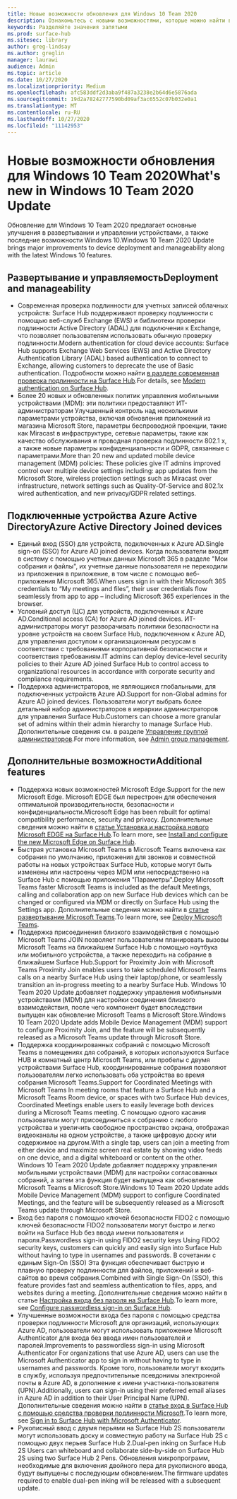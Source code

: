 ```yaml
---
title: Новые возможности обновления для Windows 10 Team 2020
description: Ознакомьтесь с новыми возможностями, которые можно найти в последнем обновлении операционной системы Surface Hub, обновление для Windows 10 Team 2020.
keywords: Разделяйте значения запятыми
ms.prod: surface-hub
ms.sitesec: library
author: greg-lindsay
ms.author: greglin
manager: laurawi
audience: Admin
ms.topic: article
ms.date: 10/27/2020
ms.localizationpriority: Medium
ms.openlocfilehash: afc583ddf2d3aba9f487a3238e2b64d6e5876ada
ms.sourcegitcommit: 19d2a78242777590bd09af3ac6552c07b032e0a1
ms.translationtype: MT
ms.contentlocale: ru-RU
ms.lasthandoff: 10/27/2020
ms.locfileid: "11142953"
---
```

# <span data-ttu-id="759e3-104">Новые возможности обновления для Windows 10 Team 2020</span><span class="sxs-lookup"><span data-stu-id="759e3-104">What's new in Windows 10 Team 2020 Update</span></span>

<span data-ttu-id="759e3-105">Обновление для Windows 10 Team 2020 предлагает основные улучшения в развертывании и управлении устройствами, а также последние возможности Windows 10.</span><span class="sxs-lookup"><span data-stu-id="759e3-105">Windows 10 Team 2020 Update brings major improvements to device deployment and manageability along with the latest Windows 10 features.</span></span>

##  <span data-ttu-id="759e3-106">Развертывание и управляемость</span><span class="sxs-lookup"><span data-stu-id="759e3-106">Deployment and manageability</span></span>

- <span data-ttu-id="759e3-107">Современная проверка подлинности для учетных записей облачных устройств: Surface Hub поддерживают проверку подлинности с помощью веб-служб Exchange (EWS) и библиотеки проверки подлинности Active Directory (ADAL) для подключения к Exchange, что позволяет пользователям использовать обычную проверку подлинности.</span><span class="sxs-lookup"><span data-stu-id="759e3-107">Modern authentication for cloud device accounts: Surface Hub supports Exchange Web Services (EWS) and Active Directory Authentication Library (ADAL) based authentication to connect to Exchange, allowing customers to deprecate the use of Basic authentication.</span></span> <span data-ttu-id="759e3-108">Подробности можно найти [в разделе современная проверка подлинности на Surface Hub](https://docs.microsoft.com/surface-hub/surface-hub-modern-auth).</span><span class="sxs-lookup"><span data-stu-id="759e3-108">For details, see [Modern authentication on Surface Hub](https://docs.microsoft.com/surface-hub/surface-hub-modern-auth).</span></span>
- <span data-ttu-id="759e3-109">Более 20 новых и обновленных политик управления мобильными устройствами (MDM): эти политики предоставляют ИТ-администраторам Улучшенный контроль над несколькими параметрами устройства, включая обновления приложений из магазина Microsoft Store, параметры беспроводной проекции, такие как Miracast в инфраструктуре, сетевые параметры, такие как качество обслуживания и проводная проверка подлинности 802.1 x, а также новые параметры конфиденциальности и GDPR, связанные с параметрами.</span><span class="sxs-lookup"><span data-stu-id="759e3-109">More than 20 new and updated mobile device management (MDM) policies:       These policies give IT admins improved control over multiple device settings including: app updates from the Microsoft Store, wireless projection settings such as Miracast over infrastructure, network settings such as Quality-Of-Service and 802.1x wired authentication, and new privacy/GDPR related settings.</span></span>

##  <span data-ttu-id="759e3-110">Подключенные устройства Azure Active Directory</span><span class="sxs-lookup"><span data-stu-id="759e3-110">Azure Active Directory Joined devices</span></span>

- <span data-ttu-id="759e3-111">Единый вход (SSO) для устройств, подключенных к Azure AD.</span><span class="sxs-lookup"><span data-stu-id="759e3-111">Single sign-on (SSO) for Azure AD joined devices.</span></span> <span data-ttu-id="759e3-112">Когда пользователи входят в систему с помощью учетных данных Microsoft 365 в разделе "Мои собрания и файлы", их учетные данные пользователя не переходили из приложения в приложение, в том числе с помощью веб-приложения Microsoft 365.</span><span class="sxs-lookup"><span data-stu-id="759e3-112">When users sign in with their Microsoft 365 credentials to “My meetings and files”, their user credentials flow seamlessly from app to app – including Microsoft 365 experiences in the browser.</span></span>
- <span data-ttu-id="759e3-113">Условный доступ (ЦС) для устройств, подключенных к Azure AD.</span><span class="sxs-lookup"><span data-stu-id="759e3-113">Conditional access (CA) for Azure AD joined devices.</span></span>        <span data-ttu-id="759e3-114">ИТ-администраторы могут разворачивать политики безопасности на уровне устройств на своем Surface Hub, подключенном к Azure AD, для управления доступом к организационным ресурсам в соответствии с требованиями корпоративной безопасности и соответствия требованиям.</span><span class="sxs-lookup"><span data-stu-id="759e3-114">IT admins can deploy device-level security policies to their Azure AD joined Surface Hub to control access to organizational resources in accordance with corporate security and compliance requirements.</span></span>
- <span data-ttu-id="759e3-115">Поддержка администраторов, не являющихся глобальными, для подключенных устройств Azure AD.</span><span class="sxs-lookup"><span data-stu-id="759e3-115">Support for non-Global admins for Azure AD joined devices.</span></span>        <span data-ttu-id="759e3-116">Пользователи могут выбрать более детальный набор администраторов в иерархии администраторов для управления Surface Hub.</span><span class="sxs-lookup"><span data-stu-id="759e3-116">Customers can choose a more granular set of admins within their admin hierarchy to manage Surface Hub.</span></span> <span data-ttu-id="759e3-117">Дополнительные сведения см. в разделе [Управление группой администраторов](https://docs.microsoft.com/surface-hub/admin-group-management-for-surface-hub).</span><span class="sxs-lookup"><span data-stu-id="759e3-117">For more information, see [Admin group management](https://docs.microsoft.com/surface-hub/admin-group-management-for-surface-hub).</span></span>


## <span data-ttu-id="759e3-118">Дополнительные возможности</span><span class="sxs-lookup"><span data-stu-id="759e3-118">Additional features</span></span>


- <span data-ttu-id="759e3-119">Поддержка новых возможностей Microsoft Edge.</span><span class="sxs-lookup"><span data-stu-id="759e3-119">Support for the new Microsoft Edge.</span></span> <span data-ttu-id="759e3-120">Microsoft EDGE был перестроен для обеспечения оптимальной производительности, безопасности и конфиденциальности.</span><span class="sxs-lookup"><span data-stu-id="759e3-120">Microsoft Edge has been rebuilt for optimal compatibility performance, security and privacy.</span></span> <span data-ttu-id="759e3-121">Дополнительные сведения можно найти в [статье Установка и настройка нового Microsoft EDGE на Surface Hub](https://docs.microsoft.com/surface-hub/surface-hub-install-chromium-edge).</span><span class="sxs-lookup"><span data-stu-id="759e3-121">To learn more, see [Install and configure the new Microsoft Edge on Surface Hub](https://docs.microsoft.com/surface-hub/surface-hub-install-chromium-edge).</span></span>
- <span data-ttu-id="759e3-122">Быстрая установка Microsoft Teams в Microsoft Teams включена как собрания по умолчанию, приложения для звонков и совместной работы на новых устройствах Surface Hub, которые могут быть изменены или настроены через MDM или непосредственно на Surface Hub с помощью приложения "Параметры".</span><span class="sxs-lookup"><span data-stu-id="759e3-122">Deploy Microsoft Teams faster           Microsoft Teams is included as the default Meetings, calling and collaboration app on new Surface Hub devices which can be changed or configured via MDM or directly on Surface Hub using the Settings app.</span></span> <span data-ttu-id="759e3-123">Дополнительные сведения можно найти в [статье развертывание Microsoft Teams](https://docs.microsoft.com/MicrosoftTeams/teams-surface-hub).</span><span class="sxs-lookup"><span data-stu-id="759e3-123">To learn more, see [Deploy Microsoft Teams](https://docs.microsoft.com/MicrosoftTeams/teams-surface-hub).</span></span>
- <span data-ttu-id="759e3-124">Поддержка присоединения близкого взаимодействия с помощью Microsoft Teams JOIN позволяет пользователям планировать вызовы Microsoft Teams на ближайшем Surface Hub с помощью ноутбука или мобильного устройства, а также переходить на собрание в ближайшем Surface Hub.</span><span class="sxs-lookup"><span data-stu-id="759e3-124">Support for Proximity Join with Microsoft Teams  Proximity Join enables users to take scheduled Microsoft Teams calls on a nearby Surface Hub using their laptop/phone, or seamlessly transition an in-progress meeting to a nearby Surface Hub.</span></span> <span data-ttu-id="759e3-125">Windows 10 Team 2020 Update добавляет поддержку управления мобильными устройствами (MDM) для настройки соединения близкого взаимодействия, после чего компонент будет впоследствии выпущен как обновление Microsoft Teams в Microsoft Store.</span><span class="sxs-lookup"><span data-stu-id="759e3-125">Windows 10 Team 2020 Update adds Mobile Device Management (MDM) support to configure Proximity Join, and the feature will be subsequently released as a Microsoft Teams update through Microsoft Store.</span></span>
- <span data-ttu-id="759e3-126">Поддержка координированных собраний с помощью Microsoft Teams в помещениях для собраний, в которых используются Surface HUB и комнатный центр Microsoft Teams, или пробелы с двумя устройствами Surface Hub, координированные собрания позволяют пользователям легко использовать оба устройства во время собрания Microsoft Teams.</span><span class="sxs-lookup"><span data-stu-id="759e3-126">Support for Coordinated Meetings with Microsoft Teams In meeting rooms that feature a Surface Hub and a Microsoft Teams Room device, or spaces with two Surface Hub devices, Coordinated Meetings enable users to easily leverage both devices during a Microsoft Teams meeting.</span></span> <span data-ttu-id="759e3-127">С помощью одного касания пользователи могут присоединиться к собранию с любого устройства и увеличить свободное пространство экрана, отображая видеоканалы на одном устройстве, а также цифровую доску или содержимое на другом.</span><span class="sxs-lookup"><span data-stu-id="759e3-127">With a single tap, users can join a meeting from either device and maximize screen real estate by showing video feeds on one device, and a digital whiteboard or content on the other.</span></span> <span data-ttu-id="759e3-128">Windows 10 Team 2020 Update добавляет поддержку управления мобильными устройствами (MDM) для настройки согласованных собраний, а затем эта функция будет выпущена как обновление Microsoft Teams в Microsoft Store.</span><span class="sxs-lookup"><span data-stu-id="759e3-128">Windows 10 Team 2020 Update adds Mobile Device Management (MDM) support to configure Coordinated Meetings, and the feature will be subsequently released as a Microsoft Teams update through Microsoft Store.</span></span>
- <span data-ttu-id="759e3-129">Вход без пароля с помощью ключей безопасности FIDO2 с помощью ключей безопасности FIDO2 пользователи могут быстро и легко войти на Surface Hub без ввода имени пользователя и пароля.</span><span class="sxs-lookup"><span data-stu-id="759e3-129">Passwordless sign-in using FIDO2 security keys      Using FIDO2 security keys, customers can quickly and easily sign into Surface Hub without having to type in usernames and passwords.</span></span> <span data-ttu-id="759e3-130">В сочетании с единым Sign-On (SSO) Эта функция обеспечивает быструю и плавную проверку подлинности для файлов, приложений и веб-сайтов во время собрания.</span><span class="sxs-lookup"><span data-stu-id="759e3-130">Combined with Single Sign-On (SSO), this feature provides fast and seamless authentication to files, apps, and websites during a meeting.</span></span> <span data-ttu-id="759e3-131">Дополнительные сведения можно найти в статье [Настройка входа без пароля на Surface Hub](https://docs.microsoft.com/surface-hub/surface-hub-2s-phone-authenticate).</span><span class="sxs-lookup"><span data-stu-id="759e3-131">To learn more, see [Configure passwordless sign-in on Surface Hub](https://docs.microsoft.com/surface-hub/surface-hub-2s-phone-authenticate).</span></span>
- <span data-ttu-id="759e3-132">Улучшенные возможности входа без пароля с помощью средства проверки подлинности Microsoft для организаций, использующих Azure AD, пользователи могут использовать приложение Microsoft Authenticator для входа без ввода имен пользователей и паролей.</span><span class="sxs-lookup"><span data-stu-id="759e3-132">Improvements to passwordless sign-in using Microsoft Authenticator     For organizations that use Azure AD, users can use the Microsoft Authenticator app to sign in without having to type in usernames and passwords.</span></span> <span data-ttu-id="759e3-133">Кроме того, пользователи могут входить в службу, используя предпочтительные псевдонимы электронной почты в Azure AD, в дополнение к имени участника-пользователя (UPN).</span><span class="sxs-lookup"><span data-stu-id="759e3-133">Additionally, users can sign-in using their preferred email aliases in Azure AD in addition to their User Principal Name (UPN).</span></span> <span data-ttu-id="759e3-134">Дополнительные сведения можно найти в [статье вход в Surface Hub с помощью средства проверки подлинности Microsoft](https://docs.microsoft.com/surface-hub/surface-hub-authenticator-app).</span><span class="sxs-lookup"><span data-stu-id="759e3-134">To learn more, see [Sign in to Surface Hub with Microsoft Authenticator](https://docs.microsoft.com/surface-hub/surface-hub-authenticator-app).</span></span>
- <span data-ttu-id="759e3-135">Рукописный ввод с двумя перьями на Surface Hub 2S пользователи могут использовать доску и совместную работу на Surface Hub 2S с помощью двух перьев Surface Hub 2.</span><span class="sxs-lookup"><span data-stu-id="759e3-135">Dual-pen inking on Surface Hub 2S   Users can whiteboard and collaborate side-by-side on Surface Hub 2S using two Surface Hub 2 Pens.</span></span> <span data-ttu-id="759e3-136">Обновления микропрограмм, необходимые для включения двойного пера для рукописного ввода, будут выпущены с последующим обновлением.</span><span class="sxs-lookup"><span data-stu-id="759e3-136">The firmware updates required to enable dual-pen inking will be released with a subsequent update.</span></span>

 
 
 

